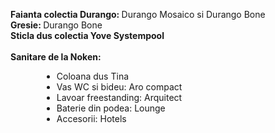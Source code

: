 <strong>Faianta colectia Durango: </strong> Durango Mosaico si Durango Bone <br/>
<strong>Gresie: </strong>Durango Bone <br/>
<strong>Sticla dus colectia Yove Systempool</strong><br/>
<br/>
<strong>Sanitare de la Noken:</strong><br/>
<ul>
    <li style="margin-left: 50px">Coloana dus Tina</li>
    <li style="margin-left: 50px">Vas WC si bideu: Aro compact</li>
    <li style="margin-left: 50px">Lavoar freestanding: Arquitect</li>
    <li style="margin-left: 50px">Baterie din podea: Lounge</li>
    <li style="margin-left: 50px">Accesorii: Hotels</li>
<ul>